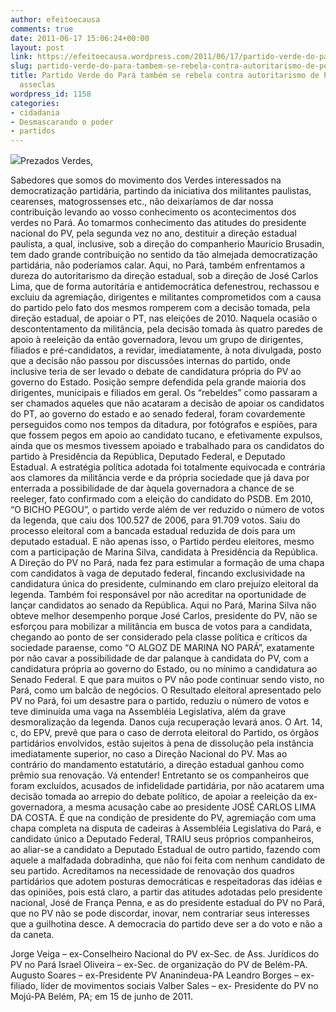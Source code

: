 ```yaml
---
author: efeitoecausa
comments: true
date: 2011-06-17 15:06:24+00:00
layout: post
link: https://efeitoecausa.wordpress.com/2011/06/17/partido-verde-do-para-tambem-se-rebela-contra-autoritarismo-de-penna-e-seus-asseclas/
slug: partido-verde-do-para-tambem-se-rebela-contra-autoritarismo-de-penna-e-seus-asseclas
title: Partido Verde do Pará também se rebela contra autoritarismo de Penna e seus
  asseclas
wordpress_id: 1158
categories:
- cidadania
- Desmascarando o poder
- partidos
---
```


[![](http://efeitoecausa.files.wordpress.com/2011/06/padrea_afonso_e_penna.jpeg?w=200)](http://efeitoecausa.files.wordpress.com/2011/06/padrea_afonso_e_penna.jpeg)Prezados Verdes,

Sabedores que somos do movimento dos Verdes interessados na democratização partidária, partindo da iniciativa dos militantes paulistas, cearenses, matogrossenses etc., não deixaríamos de dar nossa contribuição levando ao vosso conhecimento os acontecimentos dos verdes no Pará.
Ao tomarmos conhecimento das atitudes do presidente nacional do PV, pela segunda vez no ano, destituir a direção estadual paulista, a qual, inclusive, sob a direção do companherio Mauricio Brusadin, tem dado grande contribuição no sentido da tão almejada democratização partidária, não poderíamos calar.
Aqui, no Pará, também enfrentamos a dureza do autoritarismo da direção estadual, sob a direção de José Carlos Lima, que de forma autoritária e antidemocrática defenestrou, rechassou e excluiu da agremiação, dirigentes e militantes comprometidos com a causa do partido pelo fato dos mesmos romperem com a decisão tomada, pela direção estadual, de apoiar o PT, nas eleições de 2010.
Naquela ocasião o descontentamento da militância, pela decisão tomada às quatro paredes de apoio à reeleição da então governadora, levou um grupo de dirigentes, filiados e pré-candidatos, a revidar, imediatamente, à nota divulgada, posto que a decisão não passou por discussões internas do partido, onde inclusive teria de ser levado o debate de candidatura própria do PV ao governo do Estado. Posição sempre defendida pela grande maioria dos dirigentes, municipais e filiados em geral.
Os “rebeldes” como passaram a ser chamados aqueles que não acataram a decisão de apoiar os candidatos do PT, ao governo do estado e ao senado federal, foram covardemente perseguidos como nos tempos da ditadura, por fotógrafos e espiões, para que fossem pegos em apoio ao candidato tucano, e efetivamente expulsos, ainda que os mesmos tivessem apoiado e trabalhado para os candidatos do partido à Presidência da República, Deputado Federal, e Deputado Estadual.
A estratégia política adotada foi totalmente equivocada e contrária aos clamores da militância verde e da própria sociedade que já dava por enterrada a possibilidade de dar àquela governadora a chance de se reeleger, fato confirmado com a eleição do candidato do PSDB.
Em 2010, “O BICHO PEGOU”, o partido verde além de ver reduzido o número de votos da legenda, que caiu dos 100.527 de 2006, para 91.709 votos. Saiu do processo eleitoral com a bancada estadual reduzida de dois para um deputado estadual. E não apenas isso, o Partido perdeu eleitores, mesmo com a participação de Marina Silva, candidata à Presidência da República.
A Direção do PV no Pará, nada fez para estimular a formação de uma chapa com candidatos à vaga de deputado federal, fincando exclusividade na candidatura única do presidente, culminando em claro prejuízo eleitoral da legenda.
Também foi responsável por não acreditar na oportunidade de lançar candidatos ao senado da República.
Aqui no Pará, Marina Silva não obteve melhor desempenho porque José Carlos, presidente do PV, não se esforçou para mobilizar a militância em busca de votos para a candidata, chegando ao ponto de ser considerado pela classe política e críticos da sociedade paraense, como “O ALGOZ DE MARINA NO PARÁ”, exatamente por não cavar a possibilidade de dar palanque à candidata do PV, com a candidatura própria ao governo do Estado, ou no mínimo a candidatura ao Senado Federal.
E que para muitos o PV não pode continuar sendo visto, no Pará, como um balcão de negócios.
O Resultado eleitoral apresentado pelo PV no Pará, foi um desastre para o partido, reduziu o número de votos e teve diminuída uma vaga na Assembléia Legislativa, além da grave desmoralização da legenda. Danos cuja recuperação levará anos.
O Art. 14, c, do EPV, prevê que para o caso de derrota eleitoral do Partido, os órgãos partidários envolvidos, estão sujeitos à pena de dissolução pela instância imediatamente superior, no caso a Direção Nacional do PV. Mas ao contrário do mandamento estatutário, a direção estadual ganhou como prêmio sua renovação. Vá entender!
Entretanto se os companheiros que foram excluídos, acusados de infidelidade partidária, por não acatarem uma decisão tomada ao arrepio do debate político, de apoiar a reeleição da ex-governadora, a mesma acusação cabe ao presidente JOSÉ CARLOS LIMA DA COSTA.
É que na condição de presidente do PV, agremiação com uma chapa completa na disputa de cadeiras à Assembléia Legislativa do Pará, e candidato único a Deputado Federal, TRAIU seus próprios companheiros, ao aliar-se a candidato a Deputado Estadual de outro partido, fazendo com aquele a malfadada dobradinha, que não foi feita com nenhum candidato de seu partido.
Acreditamos na necessidade de renovação dos quadros partidários que adotem posturas democráticas e respeitadoras das idéias e das opiniões, pois está claro, a partir das atitudes adotadas pelo presidente nacional, José de França Penna, e as do presidente estadual do PV no Pará, que no PV não se pode discordar, inovar, nem contrariar seus interesses que a guilhotina desce.
A democracia do partido deve ser a do voto e não a da caneta.

Jorge Veiga – ex-Conselheiro Nacional do PV ex-Sec. de Ass. Jurídicos do PV no Pará
Israel Oliveira – ex-Sec. de organização do PV de Belém-PA.
Augusto Soares – ex-Presidente PV Ananindeua-PA
Leandro Borges – ex-filiado, líder de movimentos sociais
Valber Sales – ex- Presidente do PV no Mojú-PA
Belém, PA; em 15 de junho de 2011.

